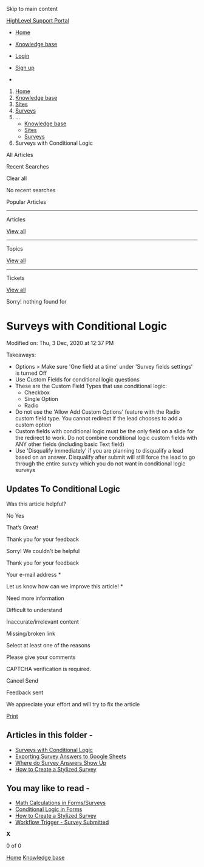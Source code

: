 Skip to main content

[ HighLevel Support Portal ](https://help.gohighlevel.com)

  * [ Home ](/support/home)
  * [ Knowledge base ](/support/solutions)

  * [Login](/support/login)
  * [Sign up](/support/signup)
  * 

  1. [Home](/support/home)
  2. [Knowledge base](/support/solutions)
  3. [Sites](/support/solutions/48000449581)
  4. [Surveys](/support/solutions/folders/48000665898)
  5. ... 
     * [Knowledge base](/support/solutions)
     * [Sites](/support/solutions/48000449581)
     * [Surveys](/support/solutions/folders/48000665898)
  6. Surveys with Conditional Logic

All  Articles 

Recent Searches

Clear all

No recent searches

Popular Articles

* * *

Articles

[View all](/support/search/solutions)

* * *

Topics

[View all](/support/search/topics)

* * *

Tickets

[View all](/support/search/tickets)

Sorry! nothing found for   

# Surveys with Conditional Logic

Modified on: Thu, 3 Dec, 2020 at 12:37 PM

Takeaways:

  * Options > Make sure 'One field at a time' under 'Survey fields settings' is turned Off
  * Use Custom Fields for conditional logic questions
  * These are the Custom Field Types that use conditional logic:
    * Checkbox
    * Single Option
    * Radio
  * Do not use the 'Allow Add Custom Options' feature with the Radio custom field type. You cannot redirect if the lead chooses to add a custom option
  * Custom fields with conditional logic must be the only field on a slide for the redirect to work. Do not combine conditional logic custom fields with ANY other fields (including basic Text field)
  * Use 'Disqualify immediately' if you are planning to disqualify a lead based on an answer. Disqualify after submit will still force the lead to go through the entire survey which you do not want in conditional logic surveys

## Updates To Conditional Logic

Was this article helpful?

No  Yes 

That’s Great!

Thank you for your feedback

Sorry! We couldn't be helpful

Thank you for your feedback

Your e-mail address *

Let us know how can we improve this article! *

Need more information 

Difficult to understand 

Inaccurate/irrelevant content 

Missing/broken link 

Select at least one of the reasons 

Please give your comments 

CAPTCHA verification is required. 

Cancel  Send 

Feedback sent

We appreciate your effort and will try to fix the article

[Print](javascript:print\(\))

## Articles in this folder -

  * [Surveys with Conditional Logic](/support/solutions/articles/48000981703-surveys-with-conditional-logic)
  * [Exporting Survey Answers to Google Sheets](/support/solutions/articles/48000979917-exporting-survey-answers-to-google-sheets)
  * [Where do Survey Answers Show Up](/support/solutions/articles/48000979915-where-do-survey-answers-show-up)
  * [How to Create a Stylized Survey](/support/solutions/articles/48001165941-how-to-create-a-stylized-survey)

## You may like to read -

  * [Math Calculations in Forms/Surveys](/support/solutions/articles/155000003634-math-calculations-in-forms-surveys)
  * [Conditional Logic in Forms](/support/solutions/articles/155000001314-conditional-logic-in-forms)
  * [How to Create a Stylized Survey](/support/solutions/articles/48001165941-how-to-create-a-stylized-survey)
  * [Workflow Trigger - Survey Submitted](/support/solutions/articles/155000003259-workflow-trigger-survey-submitted)

**X**

0 of 0 []()

[Home](/support/home) [Knowledge base](/support/solutions)
